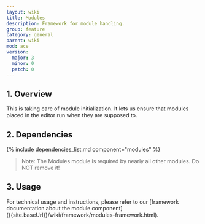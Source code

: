 ```yaml
---
layout: wiki
title: Modules
description: Framework for module handling.
group: feature
category: general
parent: wiki
mod: ace
version:
  major: 3
  minor: 0
  patch: 0
---
```


## 1. Overview

This is taking care of module initialization. It lets us ensure that modules placed in the editor run when they are supposed to.

## 2. Dependencies

{% include dependencies_list.md component="modules" %}

> Note: The Modules module is required by nearly all other modules. Do NOT remove it!

## 3. Usage

For technical usage and instructions, please refer to our [framework documentation about the module component] ({{site.baseUrl}}/wiki/framework/modules-framework.html).
